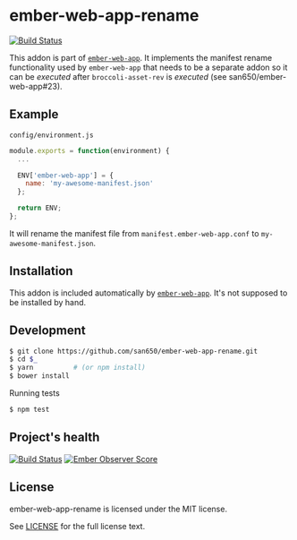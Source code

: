 # ember-web-app-rename
[![Build Status](https://travis-ci.org/san650/ember-web-app-rename.svg?branch=master)](https://travis-ci.org/san650/ember-web-app-rename)

This addon is part of [`ember-web-app`](https://github.com/san650/ember-web-app). It implements the manifest rename functionality used by `ember-web-app` that needs to be a separate addon so it can be _executed_ after `broccoli-asset-rev` is _executed_ (see san650/ember-web-app#23).

## Example

`config/environment.js`

```js
module.exports = function(environment) {
  ...

  ENV['ember-web-app'] = {
    name: 'my-awesome-manifest.json'
  };

  return ENV;
};
```

It will rename the manifest file from `manifest.ember-web-app.conf` to `my-awesome-manifest.json`.

## Installation

This addon is included automatically by [`ember-web-app`](https://github.com/san650/ember-web-app). It's not supposed to be installed by hand.

## Development

```sh
$ git clone https://github.com/san650/ember-web-app-rename.git
$ cd $_
$ yarn          # (or npm install)
$ bower install
```

Running tests

```sh
$ npm test
```

## Project's health

[![Build Status](https://travis-ci.org/san650/ember-web-app-rename.svg?branch=master)](https://travis-ci.org/san650/ember-web-app-rename)
[![Ember Observer Score](https://emberobserver.com/badges/ember-web-app-rename.svg)](https://emberobserver.com/addons/ember-web-app-rename)

## License

ember-web-app-rename is licensed under the MIT license.

See [LICENSE](./LICENSE) for the full license text.
